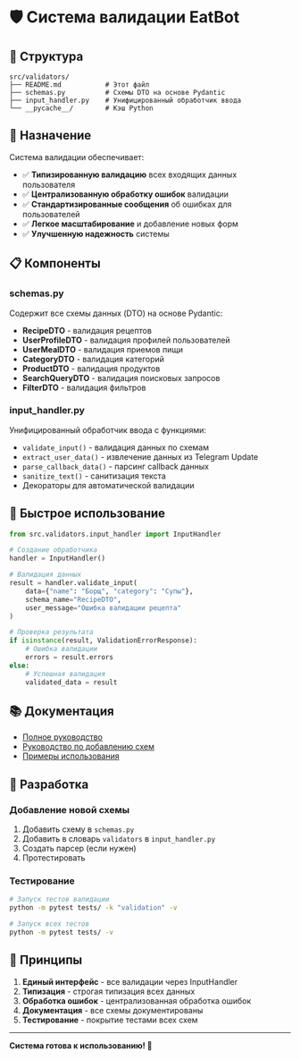 # 🛡️ Система валидации EatBot

## 📁 Структура

```
src/validators/
├── README.md           # Этот файл
├── schemas.py          # Схемы DTO на основе Pydantic
├── input_handler.py    # Унифицированный обработчик ввода
└── __pycache__/        # Кэш Python
```

## 🎯 Назначение

Система валидации обеспечивает:

- ✅ **Типизированную валидацию** всех входящих данных пользователя
- ✅ **Централизованную обработку ошибок** валидации
- ✅ **Стандартизированные сообщения** об ошибках для пользователей
- ✅ **Легкое масштабирование** и добавление новых форм
- ✅ **Улучшенную надежность** системы

## 📋 Компоненты

### schemas.py
Содержит все схемы данных (DTO) на основе Pydantic:

- **RecipeDTO** - валидация рецептов
- **UserProfileDTO** - валидация профилей пользователей
- **UserMealDTO** - валидация приемов пищи
- **CategoryDTO** - валидация категорий
- **ProductDTO** - валидация продуктов
- **SearchQueryDTO** - валидация поисковых запросов
- **FilterDTO** - валидация фильтров

### input_handler.py
Унифицированный обработчик ввода с функциями:

- `validate_input()` - валидация данных по схемам
- `extract_user_data()` - извлечение данных из Telegram Update
- `parse_callback_data()` - парсинг callback данных
- `sanitize_text()` - санитизация текста
- Декораторы для автоматической валидации

## 🚀 Быстрое использование

```python
from src.validators.input_handler import InputHandler

# Создание обработчика
handler = InputHandler()

# Валидация данных
result = handler.validate_input(
    data={"name": "Борщ", "category": "Супы"},
    schema_name="RecipeDTO",
    user_message="Ошибка валидации рецепта"
)

# Проверка результата
if isinstance(result, ValidationErrorResponse):
    # Ошибка валидации
    errors = result.errors
else:
    # Успешная валидация
    validated_data = result
```

## 📚 Документация

- [Полное руководство](../../docs/validation_system_guide.md)
- [Руководство по добавлению схем](../../docs/adding_new_schemas.md)
- [Примеры использования](../../src/ui/handlers/)

## 🔧 Разработка

### Добавление новой схемы

1. Добавить схему в `schemas.py`
2. Добавить в словарь `validators` в `input_handler.py`
3. Создать парсер (если нужен)
4. Протестировать

### Тестирование

```bash
# Запуск тестов валидации
python -m pytest tests/ -k "validation" -v

# Запуск всех тестов
python -m pytest tests/ -v
```

## 🎯 Принципы

1. **Единый интерфейс** - все валидации через InputHandler
2. **Типизация** - строгая типизация всех данных
3. **Обработка ошибок** - централизованная обработка ошибок
4. **Документация** - все схемы документированы
5. **Тестирование** - покрытие тестами всех схем

---

**Система готова к использованию! 🎉** 